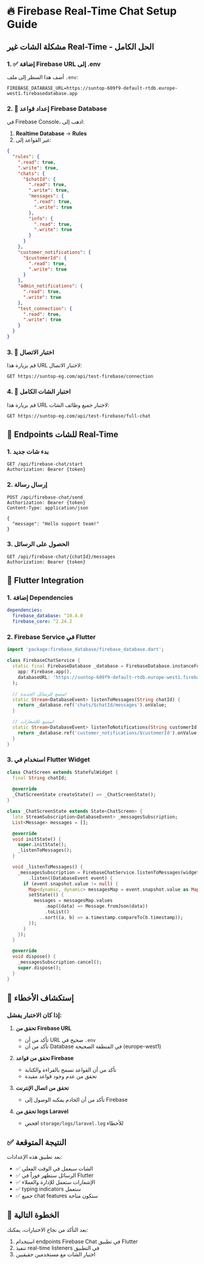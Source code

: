 # 🔥 Firebase Real-Time Chat Setup Guide

## مشكلة الشات غير Real-Time - الحل الكامل

### 1. ✅ إضافة Firebase URL إلى .env

أضف هذا السطر إلى ملف `.env`:
```env
FIREBASE_DATABASE_URL=https://suntop-609f9-default-rtdb.europe-west1.firebasedatabase.app
```

### 2. 🔧 إعداد قواعد Firebase Database

في Firebase Console، اذهب إلى:
1. **Realtime Database** → **Rules**
2. غير القواعد إلى:

```json
{
  "rules": {
    ".read": true,
    ".write": true,
    "chats": {
      "$chatId": {
        ".read": true,
        ".write": true,
        "messages": {
          ".read": true,
          ".write": true
        },
        "info": {
          ".read": true,
          ".write": true
        }
      }
    },
    "customer_notifications": {
      "$customerId": {
        ".read": true,
        ".write": true
      }
    },
    "admin_notifications": {
      ".read": true,
      ".write": true
    },
    "test_connection": {
      ".read": true,
      ".write": true
    }
  }
}
```

### 3. 🧪 اختبار الاتصال

قم بزيارة هذا URL لاختبار الاتصال:
```
GET https://suntop-eg.com/api/test-firebase/connection
```

### 4. 🧪 اختبار الشات الكامل

قم بزيارة هذا URL لاختبار جميع وظائف الشات:
```
GET https://suntop-eg.com/api/test-firebase/full-chat
```

## 📱 Endpoints للشات Real-Time

### 1. بدء شات جديد
```http
GET /api/firebase-chat/start
Authorization: Bearer {token}
```

### 2. إرسال رسالة
```http
POST /api/firebase-chat/send
Authorization: Bearer {token}
Content-Type: application/json

{
  "message": "Hello support team!"
}
```

### 3. الحصول على الرسائل
```http
GET /api/firebase-chat/{chatId}/messages
Authorization: Bearer {token}
```

## 📱 Flutter Integration

### 1. إضافة Dependencies
```yaml
dependencies:
  firebase_database: ^10.4.0
  firebase_core: ^2.24.2
```

### 2. Firebase Service في Flutter
```dart
import 'package:firebase_database/firebase_database.dart';

class FirebaseChatService {
  static final FirebaseDatabase _database = FirebaseDatabase.instanceFor(
    app: Firebase.app(),
    databaseURL: 'https://suntop-609f9-default-rtdb.europe-west1.firebasedatabase.app',
  );

  // استمع للرسائل الجديدة
  static Stream<DatabaseEvent> listenToMessages(String chatId) {
    return _database.ref('chats/$chatId/messages').onValue;
  }

  // استمع للإشعارات
  static Stream<DatabaseEvent> listenToNotifications(String customerId) {
    return _database.ref('customer_notifications/$customerId').onValue;
  }
}
```

### 3. استخدام في Flutter Widget
```dart
class ChatScreen extends StatefulWidget {
  final String chatId;
  
  @override
  _ChatScreenState createState() => _ChatScreenState();
}

class _ChatScreenState extends State<ChatScreen> {
  late StreamSubscription<DatabaseEvent> _messagesSubscription;
  List<Message> messages = [];

  @override
  void initState() {
    super.initState();
    _listenToMessages();
  }

  void _listenToMessages() {
    _messagesSubscription = FirebaseChatService.listenToMessages(widget.chatId)
        .listen((DatabaseEvent event) {
      if (event.snapshot.value != null) {
        Map<dynamic, dynamic> messagesMap = event.snapshot.value as Map;
        setState(() {
          messages = messagesMap.values
              .map((data) => Message.fromJson(data))
              .toList()
            ..sort((a, b) => a.timestamp.compareTo(b.timestamp));
        });
      }
    });
  }

  @override
  void dispose() {
    _messagesSubscription.cancel();
    super.dispose();
  }
}
```

## 🔧 إستكشاف الأخطاء

### إذا كان الاختبار يفشل:

1. **تحقق من Firebase URL**
   - تأكد من أن URL صحيح في `.env`
   - تأكد من أن Database في المنطقة الصحيحة (europe-west1)

2. **تحقق من قواعد Firebase**
   - تأكد من أن القواعد تسمح بالقراءة والكتابة
   - تحقق من عدم وجود قواعد مقيدة

3. **تحقق من اتصال الإنترنت**
   - تأكد من أن الخادم يمكنه الوصول إلى Firebase

4. **تحقق من logs Laravel**
   - افحص `storage/logs/laravel.log` للأخطاء

## ✅ النتيجة المتوقعة

بعد تطبيق هذه الإعدادات:
- ✅ الشات سيعمل في الوقت الفعلي
- ✅ الرسائل ستظهر فوراً في Flutter
- ✅ الإشعارات ستعمل للإدارة والعملاء
- ✅ typing indicators ستعمل
- ✅ جميع chat features ستكون متاحة

## 🚀 الخطوة التالية

بعد التأكد من نجاح الاختبارات، يمكنك:
1. استخدام endpoints Firebase Chat في تطبيق Flutter
2. تنفيذ real-time listeners في التطبيق
3. اختبار الشات مع مستخدمين حقيقيين
